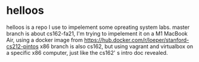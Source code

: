 # helloos
helloos is a repo I use to impelement some opreating system labs. 
master branch is about cs162-fa21, I'm trying to impelement it on a M1 MacBook Air, using a docker image from https://hub.docker.com/r/loeper/stanford-cs212-pintos
x86 branch is also cs162, but using vagrant and virtualbox on a specific x86 computer, just like the cs162' s intro doc revealed. 
